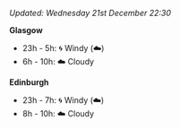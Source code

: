 *Updated: Wednesday 21st December 22:30*

**Glasgow**

* 23h - 5h: :cyclone: Windy (:cloud:)
* 6h - 10h: :cloud: Cloudy

**Edinburgh**

* 23h - 7h: :cyclone: Windy (:cloud:)
* 8h - 10h: :cloud: Cloudy
